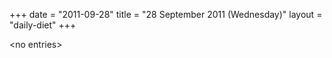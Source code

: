 +++
date = "2011-09-28"
title = "28 September 2011 (Wednesday)"
layout = "daily-diet"
+++


\<no entries\>

